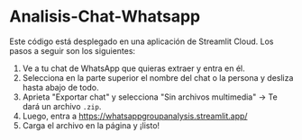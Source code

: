 # Analisis-Chat-Whatsapp

Este código está desplegado en una aplicación de Streamlit Cloud. Los pasos a seguir son los siguientes:

1. Ve a tu chat de WhatsApp que quieras extraer y entra en él.
2. Selecciona en la parte superior el nombre del chat o la persona y desliza hasta abajo de todo.
3. Aprieta "Exportar chat" y selecciona "Sin archivos multimedia" -> Te dará un archivo `.zip`.
4. Luego, entra a https://whatsappgroupanalysis.streamlit.app/
5. Carga el archivo en la página y ¡listo!

